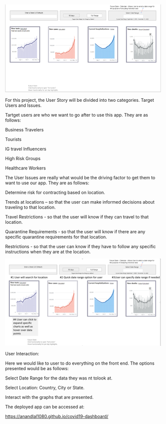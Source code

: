 ![Main Page](assets/main.png)

For this project, the User Story will be divided into two categories. Target Users and Issues.

Tartget users are who we want to go after to use this app. They are as follows:

Business Travelers

Tourists

IG travel Influencers

High Risk Groups

Healthcare Workers

The User Issues are really what would be the driving factor to get them to want to use our app. They are as follows:

Determine risk for contracting based on location.

Trends at locations – so that the user can make informed decisions about traveling to that location.

Travel Restrictions - so that the user will know if they can travel to that location.

Quarantine Requirements - so that the user will know if there are any specific quarantine requirements for that location.

Restrictions - so that the user can know if they have to follow any specific instructions when they are at the location.

![frontend](assets/user.png)

User Interaction:

Here we would like to user to do everything on the front end. The options presented would be as follows:

Select Date Range for the data they was nt tolook at.

Select Location: Country, City or State.

Interact with the graphs that are presented.

The deployed app can be accessed at:

https://anandlal1080.github.io/covid19-dashboard/
